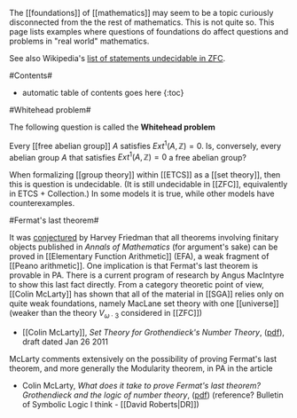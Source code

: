 

The [[foundations]] of [[mathematics]] may seem to be a topic curiously disconnected from the the rest of mathematics. This is not quite so. This page lists examples where questions of foundations do affect questions and problems in "real world" mathematics.

See also Wikipedia\'s [list of statements undecidable in ZFC](http://en.wikipedia.org/wiki/List_of_statements_undecidable_in_ZFC).

#Contents#
* automatic table of contents goes here 
{:toc}

#Whitehead problem#


The following question is called the **Whitehead problem**

Every [[free abelian group]] $A$ satisfies $Ext^1(A,\mathbb{Z}) = 0$. Is, conversely, every abelian group $A$ that satisfies $Ext^1(A,\mathbb{Z}) = 0$ a free abelian group?

When formalizing [[group theory]] within [[ETCS]] as a [[set theory]], then this is question is undecidable.  (It is still undecidable in [[ZFC]], equivalently in ETCS + Collection.)  In some models it is true, while other models have counterexamples.


#Fermat's last theorem#

It was [conjectured](http://en.wikipedia.org/wiki/Elementary_function_arithmetic#Friedman.27s_grand_conjecture) by Harvey Friedman that all theorems involving finitary objects published in _Annals of Mathematics_ (for argument's sake) can be proved in [[Elementary Function Arithmetic]] (EFA), a weak fragment of [[Peano arithmetic]]. One implication is that Fermat's last theorem is provable in PA. There is a current program of research by Angus MacIntyre to show this last fact directly. From a category theoretic point of view, [[Colin McLarty]] has shown that all of the material in [[SGA]] relies only on quite weak foundations, namely MacLane set theory with one [[universe]] (weaker than the theory $V_{\omega\cdot 3}$ considered in [[ZFC]])

* [[Colin McLarty]], _Set Theory for Grothendieck's Number Theory_, ([pdf](http://www.cwru.edu/artsci/phil/Groth%20found26.pdf)), draft dated Jan 26 2011

McLarty comments extensively on the possibility of proving Fermat's last theorem, and more generally the Modularity theorem, in PA in the article

* Colin McLarty, _What does it take to prove Fermat's last theorem? Grothendieck and the logic of number theory_, ([pdf](http://www.cwru.edu/artsci/phil/Proving_FLT.pdf)) (reference? Bulletin of Symbolic Logic I think - [[David Roberts|DR]])
